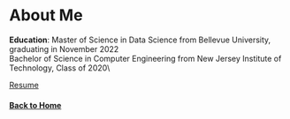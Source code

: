 # About Me

**Education**: Master of Science in Data Science from Bellevue University, graduating in November 2022\
               Bachelor of Science in Computer Engineering from New Jersey Institute of Technology, Class of 2020\

[Resume](https://github.com/jahed323/jahed323.github.io/blob/main/docs/Jahedur_Rahman%20_Resume.pdf)



#### [Back to Home](https://jahed323.github.io/)
